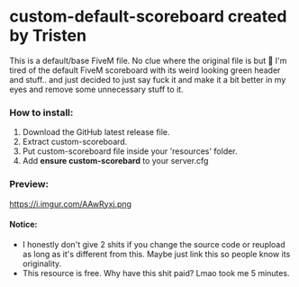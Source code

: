 # custom-default-scoreboard created by Tristen
This is a default/base FiveM file. No clue where the original file is but 🤷
I'm tired of the default FiveM scoreboard with its weird looking green header and stuff.. and just decided to just say fuck it and make it a bit better in my eyes and remove some unnecessary stuff to it.


### How to install:
1. Download the GitHub latest release file.
2. Extract custom-scoreboard.
3. Put custom-scoreboard file inside your 'resources' folder.
4. Add **ensure custom-scorebard** to your server.cfg

### Preview:
https://i.imgur.com/AAwRyxj.png

#### Notice:
* I honestly don't give 2 shits if you change the source code or reupload as long as it's different from this. Maybe just link this so people know its originality.
* This resource is free. Why have this shit paid? Lmao took me 5 minutes.
